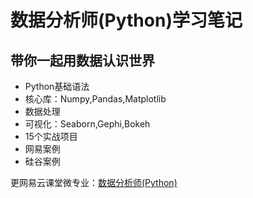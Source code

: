 # 数据分析师(Python)学习笔记
## 带你一起用数据认识世界
* Python基础语法
* 核心库：Numpy,Pandas,Matplotlib
* 数据处理
* 可视化：Seaborn,Gephi,Bokeh
* 15个实战项目
* 网易案例
* 硅谷案例

更网易云课堂微专业：[数据分析师(Python)](http://mooc.study.163.com/smartSpec/detail/1001359001.htm)

